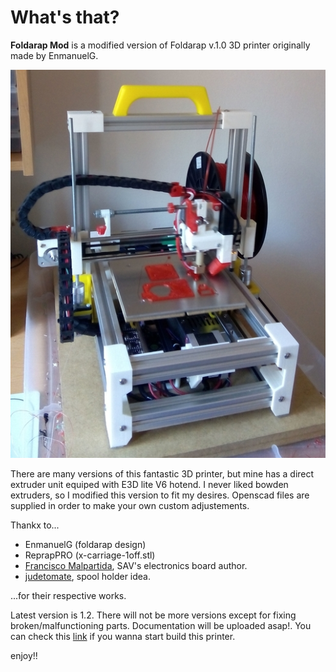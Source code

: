 # What's that?

**Foldarap Mod** is a modified version of Foldarap v.1.0 3D printer originally made by EnmanuelG.

![Foldarap Mod](pics/foldarap_mod_v11.jpg)

There are many versions of this fantastic 3D printer, but mine has a direct extruder unit equiped with E3D lite V6 hotend. I never liked bowden extruders, so I modified this version to fit my desires. Openscad files are supplied in order to make your own custom adjustements.

Thankx to...

  * EnmanuelG (foldarap design)
  * ReprapPRO (x-carriage-1off.stl)
  * [Francisco Malpartida](https://github.com/fmalpartida), SAV's electronics board author. 
  * [judetomate](https://www.thingiverse.com/thing:47752), spool holder idea.

...for their respective works.

Latest version is 1.2. There will not be more versions except for fixing broken/malfunctioning parts.
Documentation will be uploaded asap!. You can check this [link](http://reprap.org/wiki/FoldaRap1_Build_Manual) if you wanna start build this printer.



enjoy!!